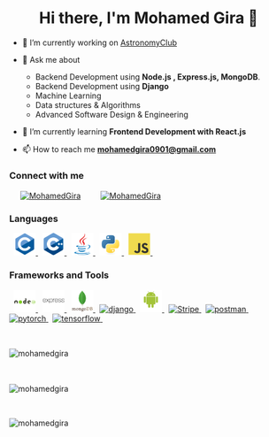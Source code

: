 
<!--
**MohamedGira/MohamedGira** is a ✨ _special_ ✨ repository because its `README.md` (this file) appears on your GitHub profile.

Here are some ideas to get you started:

- 🔭 I’m currently working on ...
- 🌱 I’m currently learning ...
- 👯 I’m looking to collaborate on ...
- 🤔 I’m looking for help with ...
- 💬 Ask me about ...
- 📫 How to reach me: ...
- 😄 Pronouns: ...
- ⚡ Fun fact: ...
-->

<h1 align="center">Hi there, I'm Mohamed Gira 👋</h1>


- 🔭 I’m currently working on [AstronomyClub](https://github.com/MohamedGira/Astronomy-Club)

- 💬 Ask me about 
  - Backend Development using **Node.js , Express.js, MongoDB**.
  - Backend Development using **Django**
  - Machine Learning
  - Data structures & Algorithms
  - Advanced Software Design & Engineering

- 🌱 I’m currently learning **Frontend Development with React.js**

- 📫 How to reach me **mohamedgira0901@gmail.com**


<h3 align="left">Connect with me</h3>
<p align="left" style="display:flex; gap: 16px; flex-wrap: wrap;">
&nbsp;
<a href="https://www.linkedin.com/in/mohamed-gira-604a4b209/" target="blank"><img align="center" src="https://raw.githubusercontent.com/rahuldkjain/github-profile-readme-generator/master/src/images/icons/Social/linked-in-alt.svg" alt="MohamedGira" height="30" width="auto" /></a>
&nbsp;
<a href="https://facebook.com/profile.php?id=100010022885341" target="blank"><img align="center" src="https://raw.githubusercontent.com/rahuldkjain/github-profile-readme-generator/master/src/images/icons/Social/facebook.svg" alt="MohamedGira" height="30" width="auto" /></a>
</p>

<h3 align="left">Languages</h3>
<p align="left">
&nbsp;
<a href="https://www.cprogramming.com/" target="_blank" rel="noreferrer">
    <img src="https://raw.githubusercontent.com/devicons/devicon/master/icons/c/c-original.svg" alt="c" width="40"
        height="40" />
</a>
&nbsp
<a href="https://www.w3schools.com/cpp/" target="_blank" rel="noreferrer">
    <img src="https://raw.githubusercontent.com/devicons/devicon/master/icons/cplusplus/cplusplus-original.svg"
        alt="cplusplus" width="40" height="40" />
</a> &nbsp
<a href="https://www.java.com" target="_blank" rel="noreferrer">
    <img src="https://raw.githubusercontent.com/devicons/devicon/master/icons/java/java-original.svg" alt="java"
        width="40" height="40" />
</a> &nbsp
<a href="https://www.python.org" target="_blank" rel="noreferrer">
    <img src="https://raw.githubusercontent.com/devicons/devicon/master/icons/python/python-original.svg"
        alt="python" width="40" height="40" />
</a> &nbsp
<a href="https://developer.mozilla.org/en-US/docs/Web/JavaScript" target="_blank" rel="noreferrer">
    <img src="https://raw.githubusercontent.com/devicons/devicon/master/icons/javascript/javascript-original.svg"
        alt="javascript" width="40" height="40" />
</a> &nbsp
</p>

<h3 align="left">Frameworks and Tools</h3>
<p  align="left">
&nbsp;
<a href="https://nodejs.org" target="_blank" rel="noreferrer">
    <img src="https://raw.githubusercontent.com/devicons/devicon/master/icons/nodejs/nodejs-original-wordmark.svg"
        alt="nodejs" width="40" height="40" />
</a> &nbsp
<a href="https://expressjs.com" target="_blank" rel="noreferrer">
    <img src="https://raw.githubusercontent.com/devicons/devicon/master/icons/express/express-original-wordmark.svg"
        alt="express" width="40" height="40" />
</a> &nbsp
<a href="https://www.mongodb.com/" target="_blank" rel="noreferrer">
    <img src="https://raw.githubusercontent.com/devicons/devicon/master/icons/mongodb/mongodb-original-wordmark.svg"
        alt="mongodb" width="40" height="40" />
</a> &nbsp
<a href="https://www.djangoproject.com/" target="_blank" rel="noreferrer">
    <img src="https://cdn.worldvectorlogo.com/logos/django.svg" alt="django" width="40" height="40" />
</a> &nbsp
<a href="https://developer.android.com" target="_blank" rel="noreferrer">
    <img src="https://raw.githubusercontent.com/devicons/devicon/master/icons/android/android-original-wordmark.svg"
        alt="android" width="40" height="40" />
</a> &nbsp
<a href="https://stripe.com/docs" target="_blank" rel="noreferrer"> <img src="https://upload.wikimedia.org/wikipedia/commons/thumb/b/ba/Stripe_Logo%2C_revised_2016.svg/1280px-Stripe_Logo%2C_revised_2016.svg.png" alt="Stripe" width="auto" height="40"/> </a> 
&nbsp
<a href="https://postman.com" target="_blank" rel="noreferrer">
    <img src="https://www.vectorlogo.zone/logos/getpostman/getpostman-icon.svg" alt="postman" width="40"
        height="40" />
</a> &nbsp
<a href="https://pytorch.org/" target="_blank" rel="noreferrer">
    <img src="https://www.vectorlogo.zone/logos/pytorch/pytorch-icon.svg" alt="pytorch" width="40" height="40" />
</a> &nbsp
<a href="https://www.tensorflow.org" target="_blank" rel="noreferrer">
    <img src="https://www.vectorlogo.zone/logos/tensorflow/tensorflow-icon.svg" alt="tensorflow" width="40"
        height="40" />
</a> &nbsp

</p>
</br>

<p><img align="center" src="https://github-readme-stats-mohamedgira09.vercel.app//api?username=mohamedgira&show_icons=true&locale=en" alt="mohamedgira" /></p>
</br>
<p><img align="center" src="https://github-readme-streak-stats.herokuapp.com/?user=mohamedgira&" alt="mohamedgira" /></p>
</br>
<p align="left"> <img src="https://komarev.com/ghpvc/?username=mohamedgira&label=Profile%20views&color=0e75b6&style=flat" alt="mohamedgira" /> </p>
